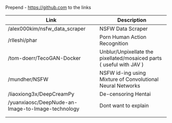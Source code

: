 Prepend - https://github.com to the links 

| Link      | Description |
| ----------- | ----------- |
| /alex000kim/nsfw_data_scraper | NSFW Data Scraper       |
| /rlleshi/phar   |  Porn Human Action Recognition        |
|/tom-doerr/TecoGAN-Docker|Unblur/Unpixellate the pixellated/mosaiced parts ( useful with JAV )|
|  /mundher/NSFW   |   NSFW id-ing using Mixture of Convolutional Neural Networks        |
|/liaoxiong3x/DeepCreamPy| De-censoring Hentai | 
|  /yuanxiaosc/DeepNude-an-Image-to-Image-technology   | Dont want to explain       |
|     |           |
|     |           |
